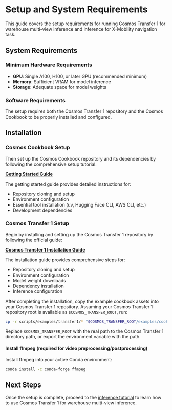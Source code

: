 # Setup and System Requirements

This guide covers the setup requirements for running Cosmos Transfer 1 for warehouse multi-view inference and inference for X-Mobility navigation task.

## System Requirements

### Minimum Hardware Requirements

- **GPU**: Single A100, H100, or later GPU (recommended minimum)
- **Memory**: Sufficient VRAM for model inference
- **Storage**: Adequate space for model weights

### Software Requirements

The setup requires both the Cosmos Transfer 1 repository and the Cosmos Cookbook to be properly installed and configured.

## Installation

### Cosmos Cookbook Setup

Then set up the Cosmos Cookbook repository and its dependencies by following the comprehensive setup tutorial:

**[Getting Started Guide](../../../../get_started.md)**

The getting started guide provides detailed instructions for:

- Repository cloning and setup
- Environment configuration
- Essential tool installation (uv, Hugging Face CLI, AWS CLI, etc.)
- Development dependencies

### Cosmos Transfer 1 Setup

Begin by installing and setting up the Cosmos Transfer 1 repository by following the official guide:

**[Cosmos Transfer 1 Installation Guide](https://github.com/nvidia-cosmos/cosmos-transfer1/blob/main/INSTALL.md#inference)**

The installation guide provides comprehensive steps for:

- Repository cloning and setup
- Environment configuration
- Model weight downloads
- Dependency installation
- Inference configuration

After completing the installation, copy the example cookbook assets into your Cosmos Transfer 1 repository. Assuming your Cosmos Transfer 1 repository root is available as `$COSMOS_TRANSFER_ROOT`, run:

```bash
cp -r scripts/examples/transfer1/* "$COSMOS_TRANSFER_ROOT/examples/cookbook/"
```

Replace `$COSMOS_TRANSFER_ROOT` with the real path to the Cosmos Transfer 1 directory path, or export the environment variable with the path.

#### Install ffmpeg (required for video preprocessing/postprocessing)

Install ffmpeg into your active Conda environment:

```bash
conda install -c conda-forge ffmpeg
```

## Next Steps

Once the setup is complete, proceed to the [inference tutorial](inference.md) to learn how to use Cosmos Transfer 1 for warehouse multi-view inference.
